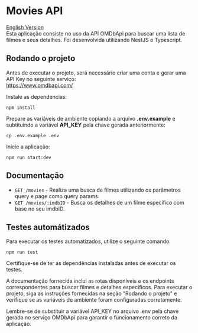 # Movies API
<a href="README_en.md">English Version</a><br>
Esta aplicação consiste no uso da API OMDbApi para buscar uma lista de filmes e seus detalhes. Foi desenvolvida utilizando NestJS e Typescript.

## Rodando o projeto
Antes de executar o projeto, será necessário criar uma conta e gerar uma API Key no seguinte serviço:<br>
https://www.omdbapi.com/

Instale as dependencias:
```shell
npm install
```

Prepare as variáveis de ambiente copiando a arquivo **.env.example** e subtituindo a variável **API_KEY** pela chave gerada anteriormente:
```shell
cp .env.example .env
```

Inicie a aplicação:
```shell
npm run start:dev
```

## Documentação
- `GET /movies` - Realiza uma busca de filmes utilizando os parâmetros query e page como query params.
- `GET /movies/:imdbID` - Busca os detalhes de um filme específico com base no seu imdbID.

## Testes automátizados
Para executar os testes automatizados, utilize o seguinte comando:
```shell
npm run test
```

Certifique-se de ter as dependências instaladas antes de executar os testes.

A documentação fornecida inclui as rotas disponíveis e os endpoints correspondentes para buscar filmes e detalhes específicos. Para executar o projeto, siga as instruções fornecidas na seção "Rodando o projeto" e verifique se as variáveis de ambiente foram configuradas corretamente.

Lembre-se de substituir a variável API_KEY no arquivo .env pela chave gerada no serviço OMDbApi para garantir o funcionamento correto da aplicação.
